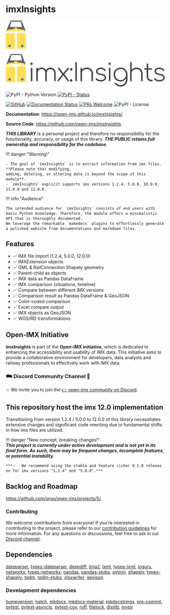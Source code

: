 # imxInsights

![imxInsights logo](https://raw.githubusercontent.com/open-imx/imxInsights/main/docs/assets/logo.svg#only-dark#gh-dark-mode-only)
![imxInsights logo](https://raw.githubusercontent.com/open-imx/imxInsights/main/docs/assets/logo-light.svg#only-light#gh-light-mode-only)

![PyPI - Python Version](https://img.shields.io/pypi/pyversions/imxInsights)
[![PyPI - Status](https://img.shields.io/pypi/status/imxInsights)](https://pypi.org/project/imxInsights/)

[![GitHub](https://badgen.net/badge/icon/github?icon=github&label)](https://github.com/open-imx/imxInsights)
[![Documentation Status](https://readthedocs.org/projects/ansicolortags/badge/?version=latest)](http://ansicolortags.readthedocs.io/?badge=latest)
[![PRs Welcome](https://img.shields.io/badge/PRs-welcome-brightgreen.svg?style=flat-square)](http://makeapullrequest.com)
![PyPI - License](https://img.shields.io/pypi/l/imxInsights)

**Documentation**: <a href="https://open-imx.github.io/imxInsights/" target="_blank">https://open-imx.github.io/imxInsights/</a>

**Source Code**: <a href="https://github.com/open-imx/imxInsights" target="_blank">https://github.com/open-imx/imxInsights</a>

***THIS LIBRARY*** is a personal project and therefore no responsibility for the functionality, accuracy, or usage of this library. 
***THE PUBLIC retains full ownership and responsibility for the codebase.***

!!! danger "Warning!"  

    - The goal of `imxInsights` is to extract information from imx files. **Please note that modifying, 
    adding, deleting, or altering data is beyond the scope of this module**.
    - `imxInsights` explicit supports imx versions 1.2.4, 5.0.0, 10.0.0, 11.0.0 and 12.0.0.
    
!!! info "Audience"

    The intended audience for `imxInsights` consists of end users with basic Python knowledge. Therefore, the module offers a minimalistic API that is thoroughly documented. 
    We leverage the remarkable `makedocs` plugins to effortlessly generate a polished website from documentations and markdown files.

## Features
- ✅ IMX file import (1.2.4, 5.0.0, 12.0.0)
- ✅ IMXExtension objects
- ✅ GML & RailConnection Shapely geometry
- ✅ Parent-child as objects
- ✅ IMX data as Pandas DataFrame
- ✅ IMX comparison (situations, timeline)
- ✅ Compare between different IMX versions
- ✅ Comparison result as Pandas DataFrame & GeoJSON
- ✅ Color-coded comparison
- ✅ Excel compare output
- ✅ IMX objects as GeoJSON
- ✅ WGS/RD transformations


## Open-IMX Initiative
**imxInsights** is part of the **Open-IMX initiative**, which is dedicated to enhancing the accessibility and usability of IMX data. 
This initiative aims to provide a collaborative environment for developers, data analysts and railway professionals to effectively work with IMX data.

### 🗪 Discord Community Channel 🤝

💥 We invite you to join the [👉 open-imx community on Discord](https://discord.gg/wBses7bPFg). 


## This repository host the imx 12.0 implementation     

Transitioning from version 1.2.4 / 5.0.0 to 12.0.0 of this library necessitates extensive changes and significant code 
rewriting due to fundamental shifts in how imx files are utilized. 

!!! danger "New concept, breaking changes!"  
    ***This project is currently under active development and is not yet in its final form.***
    ***As such, there may be frequent changes, incomplete features, or potential instability.***

    ***-   We recommend using the stable and feature richer 0.1.0 release on for imx versions "1.2.4" and "5.0.0".***

## Backlog and Roadmap
<a href="https://github.com/orgs/open-imx/projects/5/" target="_blank">https://github.com/orgs/open-imx/projects/5/</a>

### Contributing

We welcome contributions from everyone! 
If you're interested in contributing to the project, please refer to our [contribution guidelines](https://raw.githubusercontent.com/open-imx/imxInsights/refs/heads/main/CONTRIBUTING.md) for more information. 
For any questions or discussions, feel free to ask in our [Discord channel](https://discord.gg/wBses7bPFg).

## Dependencies
[dateparser](https://pypi.org/project/dateparser/),
[types-dateparser](https://pypi.org/project/types-dateparser/),
[deepdiff](https://pypi.org/project/deepdiff/),
[jinja2](https://pypi.org/project/Jinja2/),
[lxml](https://pypi.org/project/lxml/),
[types-lxml](https://pypi.org/project/types-lxml/),
[loguru](https://pypi.org/project/loguru/),
[networkx](https://pypi.org/project/networkx/),
[types-networkx](https://pypi.org/project/types-networkx/),
[pandas](https://pypi.org/project/pandas/),
[pandas-stubs](https://pypi.org/project/pandas-stubs/),
[pyproj](https://pypi.org/project/pyproj/),
[shapely](https://pypi.org/project/shapely/),
[types-shapely](https://pypi.org/project/types-shapely/),
[tqdm](https://pypi.org/project/tqdm/),
[tqdm-stubs](https://pypi.org/project/tqdm-stubs/),
[xlsxwriter](https://pypi.org/project/XlsxWriter/),
[geojson](https://pypi.org/project/geojson/)

### Development dependencies
[bumpversion](https://pypi.org/project/bumpversion/),
[hatch](https://pypi.org/project/hatch/),
[mkdocs](https://pypi.org/project/mkdocs/),
[mkdocs-material](https://pypi.org/project/mkdocs-material/),
[mkdocstrings](https://pypi.org/project/mkdocstrings/),
[pre-commit](https://pypi.org/project/pre-commit/),
[pytest](https://pypi.org/project/pytest/),
[pytest-asyncio](https://pypi.org/project/pytest-asyncio/),
[pytest-cov](https://pypi.org/project/pytest-cov/),
[ruff](https://pypi.org/project/ruff/),
[filelock](https://pypi.org/project/filelock/),
[distlib](https://pypi.org/project/distlib/),
[mypy](https://pypi.org/project/mypy/)
